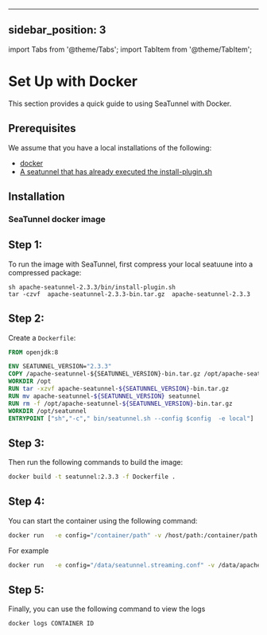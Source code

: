 ---

sidebar_position: 3
-------------------

import Tabs from '@theme/Tabs';
import TabItem from '@theme/TabItem';

# Set Up with Docker

This section provides a quick guide to using SeaTunnel with Docker.

## Prerequisites

We assume that you have a local installations of the following:
- [docker](https://docs.docker.com/)
- [A seatunnel that has already executed the install-plugin.sh](https://seatunnel.apache.org/docs/start-v2/locally/deployment/)

## Installation

### SeaTunnel docker image

## Step 1:
To run the image with SeaTunnel, first compress your local seatuune into a compressed package:
```shell
sh apache-seatunnel-2.3.3/bin/install-plugin.sh
tar -czvf  apache-seatunnel-2.3.3-bin.tar.gz  apache-seatunnel-2.3.3
```
## Step 2:
Create a `Dockerfile`:

```Dockerfile
FROM openjdk:8

ENV SEATUNNEL_VERSION="2.3.3"
COPY /apache-seatunnel-${SEATUNNEL_VERSION}-bin.tar.gz /opt/apache-seatunnel-${SEATUNNEL_VERSION}-bin.tar.gz
WORKDIR /opt
RUN tar -xzvf apache-seatunnel-${SEATUNNEL_VERSION}-bin.tar.gz
RUN mv apache-seatunnel-${SEATUNNEL_VERSION} seatunnel
RUN rm -f /opt/apache-seatunnel-${SEATUNNEL_VERSION}-bin.tar.gz
WORKDIR /opt/seatunnel
ENTRYPOINT ["sh","-c"," bin/seatunnel.sh --config $config  -e local"]

```
## Step 3:
Then run the following commands to build the image:

```bash
docker build -t seatunnel:2.3.3 -f Dockerfile .
```
## Step 4:
You can start the container using the following command:

```bash
docker run   -e config="/container/path" -v /host/path:/container/path -d seatunnel:2.3.3
```
For example

```bash
docker run   -e config="/data/seatunnel.streaming.conf" -v /data/apache-seatunnel-2.3.3/config/v2.streaming.conf.template:/data/seatunnel.streaming.conf  -d  seatunnel:test
```
## Step 5:
Finally, you can use the following command to view the logs

```bash
docker logs CONTAINER ID
```
